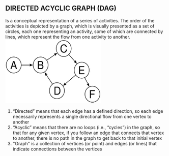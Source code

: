 ## DIRECTED ACYCLIC GRAPH (DAG)
Is a conceptual representation of a series of activities. The order of the activities is depicted by a graph, which is visually presented as a set of circles, each one representing an activity, some of which are connected by lines, which represent the flow from one activity to another.
<img src="dag1.png" width=300 height=200 />
1. “Directed” means that each edge has a defined direction, so each edge necessarily represents a single directional flow from one vertex to another
2. “Acyclic” means that there are no loops (i.e., “cycles”) in the graph, so that for any given vertex, if you follow an edge that connects that vertex to another, there is no path in the graph to get back to that initial vertex
3. "Graph" is a collection of vertices (or point) and edges (or lines) that indicate connections between the vertices
